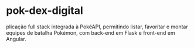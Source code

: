 # pok-dex-digital
plicação full stack integrada à PokéAPI, permitindo listar, favoritar e montar equipes de batalha Pokémon, com back-end em Flask e front-end em Angular.
